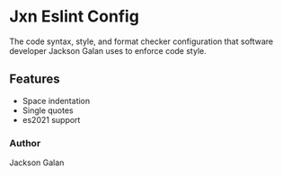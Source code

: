 # Jxn Eslint Config
The code syntax, style, and format checker configuration that software developer Jackson Galan uses to enforce code style.
## Features
- Space indentation
- Single quotes
- es2021 support
### Author
Jackson Galan